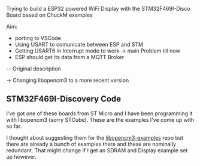 Trying to build a ESP32 powered WiFi Display with the STM32F469I-Disco Board based on ChuckM examples

Aim:
- porting to VSCode
- Using USART to comunicate between ESP and STM
- Getting USART6 in Interrupt mode to work -> main Problem till now
- ESP should get its data from a MQTT Broker

-- Original description

-> Changing libopencm3 to a more recent version


STM32F469I-Discovery Code
-------------------------

I've got one of these boards from ST Micro and I have been
programming it with libopencm3 (sorry STCube). These are the
examples I've come up with so far.

I thought about suggesting them for the [libopencm3-examples][]
repo but there are already a bunch of examples there and these
are nominally redundant. That might change if I get an SDRAM and
Display example set up however.

[libopencm3-examples]: https://github.com/libopencm3/libopencm3-examples/
